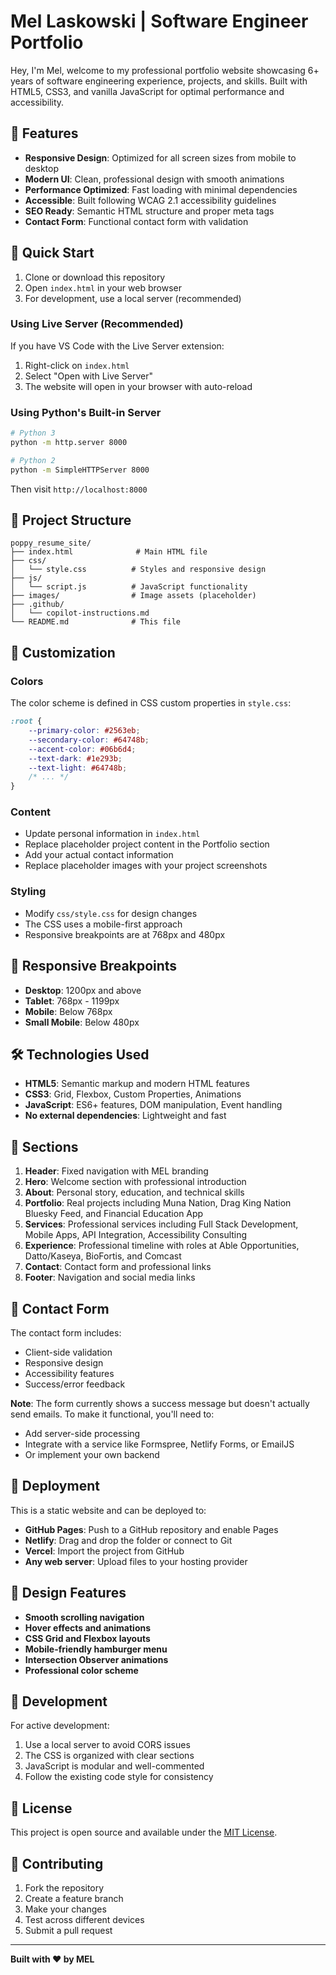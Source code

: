 # Mel Laskowski | Software Engineer Portfolio

Hey, I'm Mel, welcome to my professional portfolio website showcasing 6+ years of software engineering experience, projects, and skills. Built with HTML5, CSS3, and vanilla JavaScript for optimal performance and accessibility. 
 
## 🌟 Features

- **Responsive Design**: Optimized for all screen sizes from mobile to desktop
- **Modern UI**: Clean, professional design with smooth animations
- **Performance Optimized**: Fast loading with minimal dependencies
- **Accessible**: Built following WCAG 2.1 accessibility guidelines
- **SEO Ready**: Semantic HTML structure and proper meta tags
- **Contact Form**: Functional contact form with validation

## 🚀 Quick Start

1. Clone or download this repository
2. Open `index.html` in your web browser
3. For development, use a local server (recommended)

### Using Live Server (Recommended)

If you have VS Code with the Live Server extension:
1. Right-click on `index.html`
2. Select "Open with Live Server"
3. The website will open in your browser with auto-reload

### Using Python's Built-in Server

```bash
# Python 3
python -m http.server 8000

# Python 2
python -m SimpleHTTPServer 8000
```

Then visit `http://localhost:8000`

## 📁 Project Structure

```
poppy_resume_site/
├── index.html              # Main HTML file
├── css/
│   └── style.css          # Styles and responsive design
├── js/
│   └── script.js          # JavaScript functionality
├── images/                # Image assets (placeholder)
├── .github/
│   └── copilot-instructions.md
└── README.md              # This file
```

## 🎨 Customization

### Colors
The color scheme is defined in CSS custom properties in `style.css`:

```css
:root {
    --primary-color: #2563eb;
    --secondary-color: #64748b;
    --accent-color: #06b6d4;
    --text-dark: #1e293b;
    --text-light: #64748b;
    /* ... */
}
```

### Content
- Update personal information in `index.html`
- Replace placeholder project content in the Portfolio section
- Add your actual contact information
- Replace placeholder images with your project screenshots

### Styling
- Modify `css/style.css` for design changes
- The CSS uses a mobile-first approach
- Responsive breakpoints are at 768px and 480px

## 📱 Responsive Breakpoints

- **Desktop**: 1200px and above
- **Tablet**: 768px - 1199px
- **Mobile**: Below 768px
- **Small Mobile**: Below 480px

## 🛠️ Technologies Used

- **HTML5**: Semantic markup and modern HTML features
- **CSS3**: Grid, Flexbox, Custom Properties, Animations
- **JavaScript**: ES6+ features, DOM manipulation, Event handling
- **No external dependencies**: Lightweight and fast

## 🎯 Sections

1. **Header**: Fixed navigation with MEL branding
2. **Hero**: Welcome section with professional introduction
3. **About**: Personal story, education, and technical skills
4. **Portfolio**: Real projects including Muna Nation, Drag King Nation Bluesky Feed, and Financial Education App
5. **Services**: Professional services including Full Stack Development, Mobile Apps, API Integration, Accessibility Consulting
6. **Experience**: Professional timeline with roles at Able Opportunities, Datto/Kaseya, BioFortis, and Comcast
7. **Contact**: Contact form and professional links
8. **Footer**: Navigation and social media links

## 📧 Contact Form

The contact form includes:
- Client-side validation
- Responsive design
- Accessibility features
- Success/error feedback

**Note**: The form currently shows a success message but doesn't actually send emails. To make it functional, you'll need to:
- Add server-side processing
- Integrate with a service like Formspree, Netlify Forms, or EmailJS
- Or implement your own backend

## 🚀 Deployment

This is a static website and can be deployed to:

- **GitHub Pages**: Push to a GitHub repository and enable Pages
- **Netlify**: Drag and drop the folder or connect to Git
- **Vercel**: Import the project from GitHub
- **Any web server**: Upload files to your hosting provider

## 🎨 Design Features

- **Smooth scrolling navigation**
- **Hover effects and animations**
- **CSS Grid and Flexbox layouts**
- **Mobile-friendly hamburger menu**
- **Intersection Observer animations**
- **Professional color scheme**

## 🔧 Development

For active development:
1. Use a local server to avoid CORS issues
2. The CSS is organized with clear sections
3. JavaScript is modular and well-commented
4. Follow the existing code style for consistency

## 📝 License

This project is open source and available under the [MIT License](LICENSE).

## 🤝 Contributing

1. Fork the repository
2. Create a feature branch
3. Make your changes
4. Test across different devices
5. Submit a pull request

---

**Built with ❤️ by MEL**

